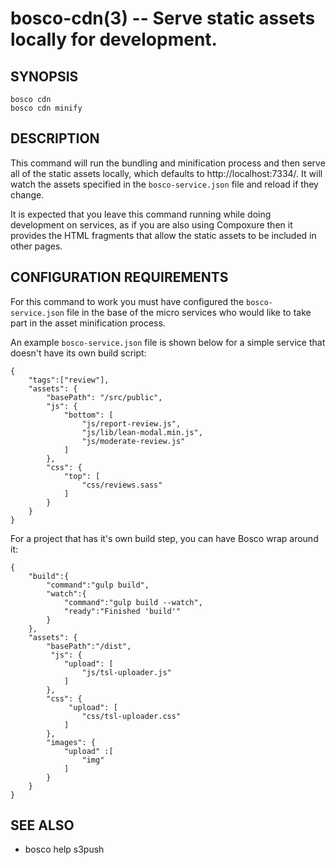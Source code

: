bosco-cdn(3) -- Serve static assets locally for development.
==============================================

## SYNOPSIS

    bosco cdn
    bosco cdn minify

## DESCRIPTION

This command will run the bundling and minification process and then serve all of the static assets locally, which defaults to http://localhost:7334/.  It will watch the assets specified in the `bosco-service.json` file and reload if they change.

It is expected that you leave this command running while doing development on services, as if you are also using Compoxure then it provides the HTML fragments that allow the static assets to be included in other pages.

## CONFIGURATION REQUIREMENTS

For this command to work you must have configured the `bosco-service.json` file in the base of the micro services who would like to take part in the asset minification process.

An example `bosco-service.json` file is shown below for a simple service that doesn't have its own build script:

    {
        "tags":["review"],
        "assets": {
            "basePath": "/src/public",
            "js": {
                "bottom": [
                    "js/report-review.js",
                    "js/lib/lean-modal.min.js",
                    "js/moderate-review.js"
                ]
            },
            "css": {
                "top": [
                    "css/reviews.sass"
                ]
            }
        }
    }

For a project that has it's own build step, you can have Bosco wrap around it:

    {
        "build":{
            "command":"gulp build",
            "watch":{
                "command":"gulp build --watch",
                "ready":"Finished 'build'"
            }
        },
        "assets": {
            "basePath":"/dist",
             "js": {
                "upload": [
                    "js/tsl-uploader.js"
                ]
            },
            "css": {
                 "upload": [
                    "css/tsl-uploader.css"
                ]
            },
            "images": {
                "upload" :[
                    "img"
                ]
            }
        }
    }


## SEE ALSO

* bosco help s3push

